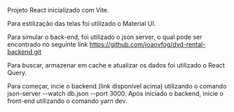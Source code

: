 Projeto React inicializado com Vite.

Para estilização das telas foi utilizado o Material UI.

Para simular o back-end, foi utilizado o json server, o qual pode ser encontrado no seguinte link https://github.com/joaovfog/dvd-rental-backend.git

Para buscar, armazenar em cache e atualizar os dados foi utilizado o React Query.

Para começar, incie o backend (link disponível acima) utilizando o comando json-server --watch db.json --port 3000. Após iniciado o backend, inicie o front-end utilizando o comando yarn dev.
